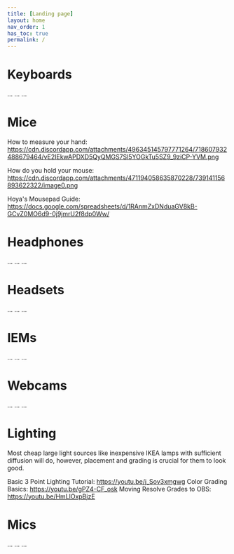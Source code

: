 ```yaml
---
title: [Landing page]
layout: home
nav_order: 1
has_toc: true
permalink: /
---
```



# Keyboards

...
...
...

# Mice 

How to measure your hand: https://cdn.discordapp.com/attachments/496345145797771264/718607932488679464/vE2IEkwAPDXD5QyQMGS7Sl5YOGkTu5SZ9_9ziCP-YVM.png

How do you hold your mouse:
https://cdn.discordapp.com/attachments/471194058635870228/739141156893622322/image0.png

Hoya's Mousepad Guide:
https://docs.google.com/spreadsheets/d/1RAnmZxDNduaGV8kB-GCvZ0MO6d9-0j9jmrU2f8dp0Ww/ 
 
# Headphones

...
...
...

# Headsets

...
...
...

# IEMs

...
...
...
 
# Webcams 

...
...
...

# Lighting 
Most cheap large light sources like inexpensive IKEA lamps with sufficient diffusion will do, however, placement and grading is crucial for them to look good. 

Basic 3 Point Lighting Tutorial: https://youtu.be/j_Sov3xmgwg 
Color Grading Basics: https://youtu.be/gPZ4-CF_osk 
Moving Resolve Grades to OBS: https://youtu.be/HmLlOxpBjzE 
 
# Mics

...
...
...
